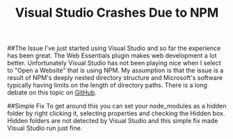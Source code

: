﻿---
layout: post
title: Visual Studio Crashes Due to NPM
---
 
##The Issue
I've just started using Visual Studio and so far the experience has been great. The Web Essentials plugin makes web development a lot better. Unfortunately Visual Studio has not been playing nice when I select to "Open a Website" that is using NPM. My assumption is that the issue is a result of NPM's deeply nested directory structure and Microsoft's software typically having limits on the length of directory paths. There is a long debate on this topic on [GitHub](https://github.com/joyent/node/issues/6960#issuecomment-46704998).
 
##Simple Fix
To get around this you can set your node_modules as a hidden folder by right clicking it, selecting properties and checking the Hidden box.
Hidden folders are not detected by Visual Studio and this simple fix made Visual Studio run just fine. 